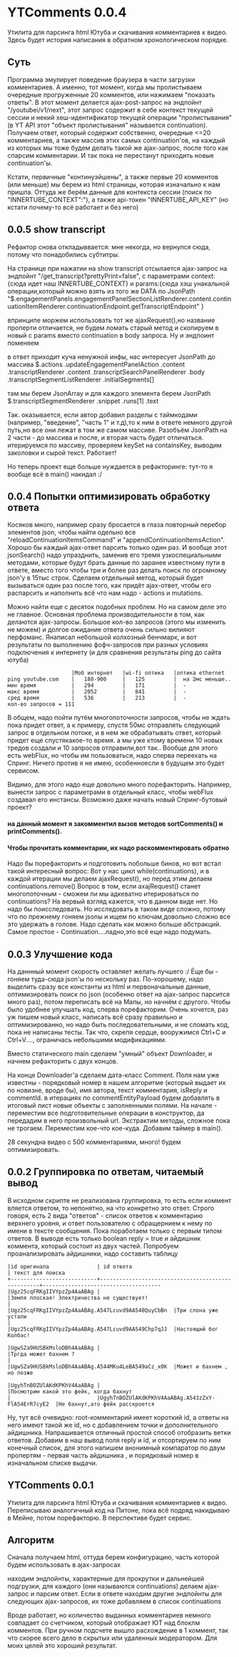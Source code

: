 # YTComments 0.0.4
Утилита для парсинга html Ютуба и скачивания комментариев к видео.
Здесь будет история написания в обратном хронологическом порядке.

## Суть
Программа эмулирует поведение браузера в части загрузки комментариев. А именно, тот момент, когда мы пролистываем очередные прогруженные 20 комментов, или нажимаем "показать ответы". В этот момент делается ajax-post-запрос на эндпойнт "/youtubei/v1/next", этот запрос содержит в себе контекст текущей сессии и некий хеш-идентификатор текущей операции "пролистывания" (в YT API этот "объект пролистывания" называется continuation). Получаем ответ, который содержит собственно, очередные <=20 комментариев, а также массив этих самых continuation'ов, на каждый из которых мы тоже будем делать такой же ajax-запрос, после того как спарсим комментарии. И так пока не перестанут приходить новые continuation'ы.

Кстати, первичные "континуэйшены", а также первые 20 комментов (или меньше) мы берем из html страницы, которая изначально к нам пришла. Оттуда же берём данные для контекста сессии (поиск по \"INNERTUBE_CONTEXT\":\"), а также api-токен "INNERTUBE_API_KEY" (но кстати почему-то всё работает и без него)

## 0.0.5 show transcript
Рефактор снова откладыввается: мне некогда, но вернулся сюда, потому что понадобились субтитры.

На странице при нажатии на show transcript отсылается ajax-запрос на эндпойнт "/get_transcript?prettyPrint=false", с параметрами context: {сюда идет наш INNERTUBE_CONTEXT} и params:{сюда хэш унакальной операции,который можно взять из того же DATA по JsonPath "$.engagementPanels.engagementPanelSectionListRenderer.content.continuationItemRenderer.continuationEndpoint.getTranscriptEndpoint" }

впринципе моржем использовать тот же ajaxRequest(),но название проперти отличается, не будем ломать старый метод и скопируем в новый с params вместо continuation в body запроса. Ну и эндпоинт поменяем

в ответ приходит куча ненужной инфы, нас интересует JsonPath до массива $.actions
    .updateEngagementPanelAction
        .content
            .transcriptRenderer
                .content
                    .transcriptSearchPanelRenderer
                        .body
                            .transcriptSegmentListRenderer
                                .initialSegments[]

там мы берем JsonArray и для каждого элемента берем JsonPath 
$.transcriptSegmentRenderer
    .snippet
        .runs[1]
            .text

Так. оказывается, если автор добавил разделы с таймкодами (например, "введение", "часть 1" и т.д),то к ним в ответе немного другой путь,но все они лежат в том же самом массиве. Разобъём JsonPath на 2 части - до массива и после, и вторая часть будет отличаться. итерируемся по массиву, проверяем keySet на containsKey, выводим заколовки и сырой текст. Работает! 

Но теперь проект еще больше нуждается в рефакторинге: тут-то я вообще всё в main() накидал :/  


## 0.0.4 Попытки оптимизировать обработку ответа
Косяков много, например сразу бросается в глаза повторный перебор элементов json, чтобы найти одельно все "reloadContinuationItemsCommand" и "appendContinuationItemsAction". Хорошо бы каждый ajax-ответ парсить только один раз. И вообще этот jsonSearch() надо упразднить, заменив его тремя узкоспециальными методами, которые будут брать данные по заранее известному пути в ответе, вместо того чтобы три и более раз делать поиск по огромному json'у в 15тыс строк. Сделаем отдельный метод, который будет вызываться один раз после того, как придёт ajax-ответ, чтобы его распарсить и наполнить всё что нам надо - actions и mutations. 

Можно найти еще с десяток подобных проблем. Но на самом деле это не главное. Основная проблема производительности в том, как делаются ajax-запросы. Большое кол-во запросов (этого мы изменить не можем) и долгое ожидание ответа очень сильно вилияют перфоманс. Янаписал небольшой колхозный бенчмарк, и вот результаты по выполнению фофч-запросов при разных условиях подключения к интернету (и для сравнения результаты ping до сайта ютуба)


                        |Моб интернет   |wi-fi оптика   |оптика ethernet
    ping youtube.com    |   180-900     |   125         |  на 2мс меньше..
    мин время           |   294         |   171         |  - 
    макс время          |   2052        |   841         |  - 
    сред время          |   536         |   213         |  - 
    кол-во запросов = 111

В общем, надо пойти путём многопоточности запросов, чтобы не ждать пока придет ответ, а к примеру, спустя 50мс отправлять следующий запрос в отдельном потоке, и в нем же обрабатывать ответ, который придет еще спустякакое-то время. а мы уже ктому времени 10 новых тредов создали и 10 запросов отправили,вот так.. Вообще для этого есть webFlux, но чтобы им пользоваться, надо сперва переехать на Спринг. Ничего против я не имею, особенноесли в будущем это будет сервисом.

Видимо, для этого надо еще довольно много порефакторить. Например, вынести запрос с параметрами в отдельный класс, чтобы webFlux создавал его инстансы. Возможно даже начать новый Спринг-бутовый проект?

#### на данный момент я закомментил вызов методов sortComments() и printComments().
#### Чтобы прочитать комментарии, их надо раскомментировать обратно

Надо бы порефакторить и подготовить побольше бинов, но вот встал такой интересный вопрос:
Вот у нас цикл while(continuations), и в каждой итерации мы делаем ajaxRequest(), но перед этим делаем continuations.remove()
Вопрос в том, если axajRequest() станет многопоточным - сможем ли мы адкеватно итерироваться по continuations?  На вервый взгляд кажется, что в данном виде нет. Но надо бы поисследовать. Но исследовать в таком виде сложно, потому что по прежнему гоняем jsonы и ищем по ключам,довольно сложно все это удержать в голове. Надо сделать как можно больше абстракций. Самое простое - Continuation....ладно,это всё еще надо подумать.


## 0.0.3 Улучшение кода
На даннный момент скорость оставляет желать лучшего :/ Ёще бы - гоняем туда-сюда json'ы по нескольку раз. По-хорошему, надо выделить сразу все константы из html и первоначальные данные, оптимизировать поиск по json (особенно ответ на ajax-запрос парсится много раз), потом переписать всё на Мапы, но начнём с другого. Чтобы было удобнее улучшать код, сперва порефакторим. Очень хочется, раз уж пишем новый класс, написать всё сразу правильно и оптимизированно, но надо быть последовательными, и не сломать код, пока не написаны тесты. Так что, скрепя сердце, вооружимся Ctrl+C и Ctrl+V...., ограничась небольшими модификациями.

Вместо статического main сделаем "умный" объект Downloader, и начнем рефакторить с двух концов.

На конце Downloader'а сделаем дата-класс Comment. Поля нам уже известны - пoрядковый номер в нашем алгоритме (который выдает их по новизне, вроде бы), имя автора, текст комментария, isReply и commentId. в итерациях по commentEntityPayload будем добавлять в итоговый лист новые объекты с заполненными полями. На начале - переместим все подготовительные операции в конструктор, да передадим в него произвольный url. Экстрактим методы, сложное пока не трогаем. Переместим кое-что кое-куда. Добавим таймер в main().

28 секундна видео с 500 комментариями, много! будем оптимизировать.


## 0.0.2 Группировка по ответам, читаемый вывод

В исходном скрипте не реализована группировка, то есть если коммент вляется ответом, то непонятно, на что конкретно это ответ.
Строго говоря, есть 2 вида "ответов" - список ответов к комментарию верхнего уровня, и ответ пользователю с обращернием к нему по имени в тексте сообщения. Пока поработаем только с первым типом ответов. В выводе есть только boolean reply = true и айдишник коммента, который состоит из двух частей. Попробуем проанализировать айдишники, надо составить таблицу

    |id оригинала               | id ответа                                         | текст для поиска
    +---------------------------+---------------------------------------------------+-------------------------------------
    |Ugz25cqFRKgIIVYpzZp4AaABAg |                                                   |Земля плоская! Электричества не существует!
    |                           |Ugz25cqFRKgIIVYpzZp4AaABAg.A547Lcuvd9AA548QuyCbBn  |Три слона уже устали
    |                           |Ugz25cqFRKgIIVYpzZp4AaABAg.A547Lcuvd9AA549Chp7qJJ  |Настоящий бог Колбас!
    
    |UgwSZa9HUSBkMsloDBh4AaABAg |                                                   |Тргда может бахнем ?
    |                           |UgwSZa9HUSBkMsloDBh4AaABAg.A544MKu4LeBA549aCz_x0K  |Может и бахнем , но позже
    
    |UgyhTnBOZUlAKdKPKhV4AaABAg |                                                   |Посмотрим какой это фейк, когда бахнут
    |                           |UgyhTnBOZUlAKdKPKhV4AaABAg.A543zZxY-FlA54ErR7cyE2  |Не бахнут,ато фейк расскроется

Ну, тут всё очевидно: root-комментарий имеет короткий id, а ответы на него имеют такой же id, но с добавлением точки и дополнительного айдишника. Напрашивается отличный простой способ отобразить ветки ответов. Добавим в наш вывод поля reply и id, и отсортируем по ним конечный список, для этого напишем анонимный компаратор по двум пропертям - первая часть айдишника , и порядковый номер в изначальном списке выдачи.

## YTComments 0.0.1
Утилита для парсинга html Ютуба и скачивания комментариев к видео.
Переписываю аналогичный код на Питоне, пока всё подряд накидываю в Мейне, потом порефакторю. В перспективе будет сервис.

## Алгоритм
Сначала получаем html, оттуда берем конфигурацию, часть которой будем использовать в ajax-запросах

находим эндпойнты, характерные для прокрутки и дальнейшей подгрузки, для каждого (они называются continuations) делаем ajax-запрос и парсим ответ. 
Если в ответе находим другие эндпойнты для следующих ajax-запросов, их тоже добавляем в список continuations

Вроде работает, но количество выданных комментариев немного совпадает со счетчиком, который отображает ЮТ над блоклм комментов. При ручном подсчете вышло расхождение в 1 коммент, так что скорее всего дело в скрытых или удаленных модератором. Для моих целей это хороший результат.


